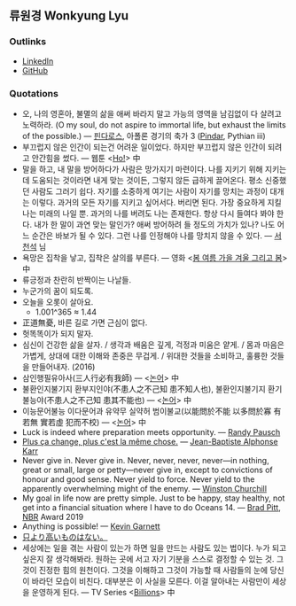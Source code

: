 ## 류원경 Wonkyung Lyu

### Outlinks
- [LinkedIn](https://www.linkedin.com/in/lyuggang/)
- [GitHub](https://github.com/LyuGGang)

### Quotations
- 오, 나의 영혼아, 불멸의 삶을 애써 바라지 말고 가능의 영역을 남김없이 다 살려고 노력하라. (O my soul, do not aspire to immortal life, but exhaust the limits of the possible.) — [핀다로스](http://ko.wikipedia.org/wiki/%ED%95%80%EB%8B%A4%EB%A1%9C%EC%8A%A4), 아폴론 경기의 축가 3 ([Pindar](http://en.wikipedia.org/wiki/Pindar), Pythian iii)
- 부끄럽지 않은 인간이 되는건 어려운 일이었다. 하지만 부끄럽지 않은 인간이 되려고 안간힘을 썼다. — 웹툰 <[Ho!](https://ko.wikipedia.org/wiki/Ho!)> 中
- 말을 하고, 내 말을 방어하다가 사람은 망가지기 마련이다. 나를 지키기 위해 지키는데 도움되는 것이라면 내게 맞는 것이든, 그렇지 않든 급하게 끌어온다. 평소 신중했던 사람도 그러기 쉽다. 자기를 소중하게 여기는 사람이 자기를 망치는 과정이 대개는 이렇다. 과거의 모든 자기를 지키고 싶어서다. 버리면 된다. 가장 중요하게 지킬 나는 미래의 나일 뿐. 과거의 나를 버려도 나는 존재한다. 항상 다시 들여다 봐야 한다. 내가 한 말이 과연 맞는 말인가? 애써 방어하려 들 정도의 가치가 있나? 나도 어느 순간은 바보가 될 수 있다. 그런 나를 인정해야 나를 망치지 않을 수 있다. — [서천석](https://www.facebook.com/seoulmind) 님
- 욕망은 집착을 낳고, 집착은 살의를 부른다. — 영화 <[봄 여름 가을 겨울 그리고 봄](https://ko.wikipedia.org/wiki/%EB%B4%84_%EC%97%AC%EB%A6%84_%EA%B0%80%EC%9D%84_%EA%B2%A8%EC%9A%B8_%EA%B7%B8%EB%A6%AC%EA%B3%A0_%EB%B4%84)> 中
- 류긍정과 찬란히 반짝이는 나날들.
- 누군가의 꿈이 되도록.
- 오늘을 오롯이 살아요.
  - 1.001^365 ≈ 1.44
- 正道無憂, 바른 길로 가면 근심이 없다.
- 헛똑똑이가 되지 말자.
- 심신이 건강한 삶을 살자. / 생각과 배움은 깊게, 걱정과 미움은 얕게. / 몸과 마음은 가볍게, 상대에 대한 이해와 존중은 무겁게. / 위대한 것들을 소비하고, 훌륭한 것들을 만들어내자. (2016)
- 삼인행필유아사(三人行必有我師) — <[논어](https://ko.wikipedia.org/wiki/%EB%85%BC%EC%96%B4)> 中
- 불환인지불기지 환부지인야(不患人之不己知 患不知人也), 불환인지불기지 환기불능야(不患人之不己知 患其不能也) — <[논어](https://ko.wikipedia.org/wiki/%EB%85%BC%EC%96%B4)> 中
- 이능문어불능 이다문어과 유약무 실약허 범이불교(以能問於不能 以多問於寡 有若無 實若虛 犯而不校) — <[논어](https://ko.wikipedia.org/wiki/%EB%85%BC%EC%96%B4)> 中
- Luck is indeed where preparation meets opportunity. — [Randy Pausch](https://en.wikipedia.org/wiki/Randy_Pausch)
- [Plus ça change, plus c'est la même chose.](https://en.wiktionary.org/wiki/plus_%C3%A7a_change,_plus_c%27est_la_m%C3%AAme_chose) — [Jean-Baptiste Alphonse Karr](https://en.wikipedia.org/wiki/Jean-Baptiste_Alphonse_Karr)
- Never give in. Never give in. Never, never, never, never—in nothing, great or small, large or petty—never give in, except to convictions of honour and good sense. Never yield to force. Never yield to the apparently overwhelming might of the enemy. — [Winston Churchill](https://en.wikipedia.org/wiki/Winston_Churchill)
- My goal in life now are pretty simple. Just to be happy, stay healthy, not get into a financial situation where I have to do Oceans 14. — [Brad Pitt](https://en.wikipedia.org/wiki/Brad_Pitt), [NBR](https://en.wikipedia.org/wiki/National_Board_of_Review) Award 2019
- Anything is possible! — [Kevin Garnett](https://en.wikipedia.org/wiki/Kevin_Garnett) 
- [只より高いものはない。](https://ja.wiktionary.org/wiki/%E5%8F%AA%E3%82%88%E3%82%8A%E9%AB%98%E3%81%84%E3%82%82%E3%81%AE%E3%81%AF%E3%81%AA%E3%81%84)
- 세상에는 일을 겪는 사람이 있는가 하면 일을 만드는 사람도 있는 법이다. 누가 되고 싶은지 잘 생각해봐라. 원하는 곳에 서고 자기 기분을 스스로 결정할 수 있는 것. 그것이 진정한 힘의 원천이다. 그것을 이해하고 그것이 가능할 때 사람들의 눈에 당신이 바라던 모습이 비친다. 대부분은 이 사실을 모른다. 이걸 알아내는 사람만이 세상을 운영하게 된다. — TV Series <[Billions](https://en.wikipedia.org/wiki/Billions_(TV_series))> 中
